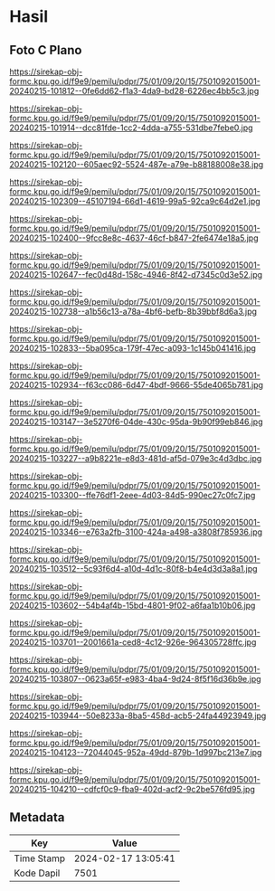 # Hasil

## Foto C Plano

https://sirekap-obj-formc.kpu.go.id/f9e9/pemilu/pdpr/75/01/09/20/15/7501092015001-20240215-101812--0fe6dd62-f1a3-4da9-bd28-6226ec4bb5c3.jpg

https://sirekap-obj-formc.kpu.go.id/f9e9/pemilu/pdpr/75/01/09/20/15/7501092015001-20240215-101914--dcc81fde-1cc2-4dda-a755-531dbe7febe0.jpg

https://sirekap-obj-formc.kpu.go.id/f9e9/pemilu/pdpr/75/01/09/20/15/7501092015001-20240215-102120--605aec92-5524-487e-a79e-b88188008e38.jpg

https://sirekap-obj-formc.kpu.go.id/f9e9/pemilu/pdpr/75/01/09/20/15/7501092015001-20240215-102309--45107194-66d1-4619-99a5-92ca9c64d2e1.jpg

https://sirekap-obj-formc.kpu.go.id/f9e9/pemilu/pdpr/75/01/09/20/15/7501092015001-20240215-102400--9fcc8e8c-4637-46cf-b847-2fe6474e18a5.jpg

https://sirekap-obj-formc.kpu.go.id/f9e9/pemilu/pdpr/75/01/09/20/15/7501092015001-20240215-102647--fec0d48d-158c-4946-8f42-d7345c0d3e52.jpg

https://sirekap-obj-formc.kpu.go.id/f9e9/pemilu/pdpr/75/01/09/20/15/7501092015001-20240215-102738--a1b56c13-a78a-4bf6-befb-8b39bbf8d6a3.jpg

https://sirekap-obj-formc.kpu.go.id/f9e9/pemilu/pdpr/75/01/09/20/15/7501092015001-20240215-102833--5ba095ca-179f-47ec-a093-1c145b041416.jpg

https://sirekap-obj-formc.kpu.go.id/f9e9/pemilu/pdpr/75/01/09/20/15/7501092015001-20240215-102934--f63cc086-6d47-4bdf-9666-55de4065b781.jpg

https://sirekap-obj-formc.kpu.go.id/f9e9/pemilu/pdpr/75/01/09/20/15/7501092015001-20240215-103147--3e5270f6-04de-430c-95da-9b90f99eb846.jpg

https://sirekap-obj-formc.kpu.go.id/f9e9/pemilu/pdpr/75/01/09/20/15/7501092015001-20240215-103227--a9b8221e-e8d3-481d-af5d-079e3c4d3dbc.jpg

https://sirekap-obj-formc.kpu.go.id/f9e9/pemilu/pdpr/75/01/09/20/15/7501092015001-20240215-103300--ffe76df1-2eee-4d03-84d5-990ec27c0fc7.jpg

https://sirekap-obj-formc.kpu.go.id/f9e9/pemilu/pdpr/75/01/09/20/15/7501092015001-20240215-103346--e763a2fb-3100-424a-a498-a3808f785936.jpg

https://sirekap-obj-formc.kpu.go.id/f9e9/pemilu/pdpr/75/01/09/20/15/7501092015001-20240215-103512--5c93f6d4-a10d-4d1c-80f8-b4e4d3d3a8a1.jpg

https://sirekap-obj-formc.kpu.go.id/f9e9/pemilu/pdpr/75/01/09/20/15/7501092015001-20240215-103602--54b4af4b-15bd-4801-9f02-a6faa1b10b06.jpg

https://sirekap-obj-formc.kpu.go.id/f9e9/pemilu/pdpr/75/01/09/20/15/7501092015001-20240215-103701--2001661a-ced8-4c12-926e-964305728ffc.jpg

https://sirekap-obj-formc.kpu.go.id/f9e9/pemilu/pdpr/75/01/09/20/15/7501092015001-20240215-103807--0623a65f-e983-4ba4-9d24-8f5f16d36b9e.jpg

https://sirekap-obj-formc.kpu.go.id/f9e9/pemilu/pdpr/75/01/09/20/15/7501092015001-20240215-103944--50e8233a-8ba5-458d-acb5-24fa44923949.jpg

https://sirekap-obj-formc.kpu.go.id/f9e9/pemilu/pdpr/75/01/09/20/15/7501092015001-20240215-104123--72044045-952a-49dd-879b-1d997bc213e7.jpg

https://sirekap-obj-formc.kpu.go.id/f9e9/pemilu/pdpr/75/01/09/20/15/7501092015001-20240215-104210--cdfcf0c9-fba9-402d-acf2-9c2be576fd95.jpg


## Metadata

| Key        | Value               |
| ---------- | ------------------- |
| Time Stamp | 2024-02-17 13:05:41 |
| Kode Dapil | 7501                |



